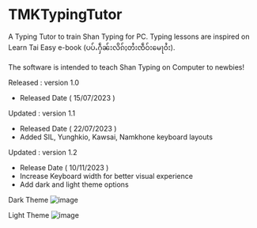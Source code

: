 # TMKTypingTutor
A Typing Tutor to train Shan Typing for PC. 
Typing lessons are inspired on Learn Tai Easy e-book (ပပ်ႉႁဵၼ်းလိၵ်ႈတႆးၸဵဝ်းမေႃဝႆး).

The software is intended to teach Shan Typing on Computer to newbies!

Released : version 1.0
  - Released Date ( 15/07/2023 )

Updated : version 1.1
  - Released Date ( 22/07/2023 )
  - Added SIL, Yunghkio, Kawsai, Namkhone keyboard layouts

Updated : version 1.2 
  - Release Date ( 10/11/2023 )
  - Increase Keyboard width for better visual experience
  - Add dark and light theme options

Dark Theme
![image](https://github.com/SaingHmineTun/TMKTypingTutor/assets/41017501/38ad360f-9626-466b-9f3e-aef857c97037)

Light Theme
![image](https://github.com/SaingHmineTun/TMKTypingTutor/assets/41017501/87320b4e-676e-454a-8afa-80140f504a1e)


